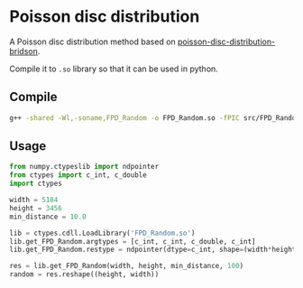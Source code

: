 <!--
 * @Author: xunmeibuyue
 * @Date: 2021-12-21 14:09:29
 * @LastEditors: xunmeibuyue
 * @LastEditTime: 2021-12-21 14:38:19
 * @Encoding: UTF-8
 * @Description: file content
-->
# Poisson disc distribution

A Poisson disc distribution method based on [poisson-disc-distribution-bridson](https://github.com/martynafford/poisson-disc-distribution-bridson).

Compile it to `.so` library so that it can be used in python.

## Compile

``` bash
g++ -shared -Wl,-soname,FPD_Random -o FPD_Random.so -fPIC src/FPD_Random.cpp
```

## Usage

``` python
from numpy.ctypeslib import ndpointer
from ctypes import c_int, c_double
import ctypes

width = 5184
height = 3456
min_distance = 10.0

lib = ctypes.cdll.LoadLibrary('FPD_Random.so')
lib.get_FPD_Random.argtypes = [c_int, c_int, c_double, c_int]
lib.get_FPD_Random.restype = ndpointer(dtype=c_int, shape=(width*height,))

res = lib.get_FPD_Random(width, height, min_distance, 100)
random = res.reshape((height, width))
```
